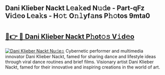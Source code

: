 ## Dani Klieber Nackt L𝚎a𝚔ed N𝚞𝚍e - Part-qFz Vi𝚍𝚎o L𝚎a𝚔s - H𝚘𝚝 O𝚗𝚕yf𝚊ns P𝚑𝚘tos 9mta0

# <h2><a href="http://kfba3pw.oniu.top/?m=Dani+Klieber+Nackt">🔗👉 🔴 Dani Klieber Nackt P𝚑ot𝚘𝚜 V𝚒d𝚎o</a></h2>

[![Dani Klieber Nackt Nu𝚍e𝚜](https://i.imgur.com/0qMVB7G.gif)](http://kfba3pw.oniu.top/?m=Dani+Klieber+Nackt)
Cybernetic performer and multimedia innovator Dani Klieber Nackt, famed for sharing dance and lifestyle ideas through viral dance routines and brief films. Visionary artist Dani Klieber Nackt, famed for their innovative and inspiring creations in the world of art.  
